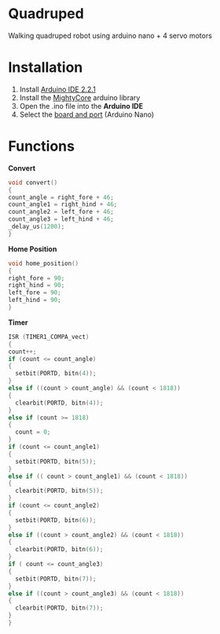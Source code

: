 # Quadruped
Walking quadruped robot using arduino nano + 4 servo motors 


# Installation

1. Install [Arduino IDE 2.2.1](https://www.arduino.cc/en/software)
2. Install the [MightyCore](https://github.com/MCUdude/MightyCore) arduino library
3. Open the .ino file into the **Arduino IDE**
4. Select the [board and port](https://support.arduino.cc/hc/en-us/articles/4406856349970-Select-board-and-port-in-Arduino-IDE) (Arduino Nano)

# Functions

  **Convert**

  ```c++
  void convert()
{
  count_angle = right_fore + 46;
  count_angle1 = right_hind + 46;
  count_angle2 = left_fore + 46;
  count_angle3 = left_hind + 46;
  _delay_us(1200);
}
```

  **Home Position**

  ```c++
  void home_position()
{
  right_fore = 90;
  right_hind = 90;
  left_fore = 90;
  left_hind = 90;
} 
  ```

  **Timer**

  ```c++
  ISR (TIMER1_COMPA_vect)
{
  count++;
  if (count <= count_angle)
  {
    setbit(PORTD, bitn(4));
  }
  else if ((count > count_angle) && (count < 1818))
  {
    clearbit(PORTD, bitn(4));
  }
  else if (count >= 1818)
  {
    count = 0;
  }
  if (count <= count_angle1)
  {
    setbit(PORTD, bitn(5));
  }
  else if (( count > count_angle1) && (count < 1818))
  {
    clearbit(PORTD, bitn(5));
  }
  if (count <= count_angle2)
  {
    setbit(PORTD, bitn(6));
  }
  else if ((count > count_angle2) && (count < 1818))
  {
    clearbit(PORTD, bitn(6));
  }
  if ( count <= count_angle3)
  {
    setbit(PORTD, bitn(7));
  }
  else if ((count > count_angle3) && (count < 1818))
  {
    clearbit(PORTD, bitn(7));
  }
}
  ```
